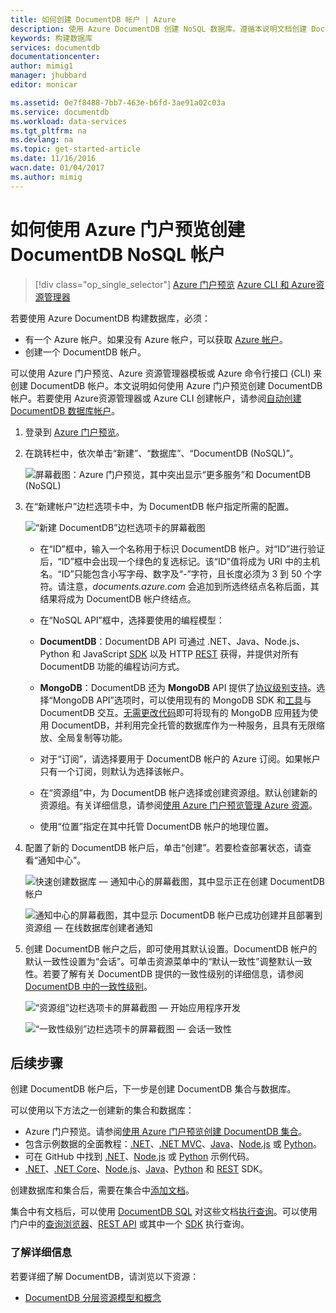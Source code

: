 ```yaml
---
title: 如何创建 DocumentDB 帐户 | Azure
description: 使用 Azure DocumentDB 创建 NoSQL 数据库。遵循本说明文档创建 DocumentDB 帐户，并开始构建运行速度飞快且可全局缩放的 NoSQL 数据库。
keywords: 构建数据库
services: documentdb
documentationcenter: 
author: mimig1
manager: jhubbard
editor: monicar

ms.assetid: 0e7f8488-7bb7-463e-b6fd-3ae91a02c03a
ms.service: documentdb
ms.workload: data-services
ms.tgt_pltfrm: na
ms.devlang: na
ms.topic: get-started-article
ms.date: 11/16/2016
wacn.date: 01/04/2017
ms.author: mimig
---
```


# 如何使用 Azure 门户预览创建 DocumentDB NoSQL 帐户
>[!div class="op_single_selector"]
[Azure 门户预览](./documentdb-create-account.md)
[Azure CLI 和 Azure资源管理器](./documentdb-automation-resource-manager-cli.md)

若要使用 Azure DocumentDB 构建数据库，必须：

- 有一个 Azure 帐户。如果没有 Azure 帐户，可以获取 [Azure 帐户](https://www.azure.cn/pricing/1rmb-trial/)。
- 创建一个 DocumentDB 帐户。

可以使用 Azure 门户预览、Azure 资源管理器模板或 Azure 命令行接口 (CLI) 来创建 DocumentDB 帐户。本文说明如何使用 Azure 门户预览创建 DocumentDB 帐户。若要使用 Azure资源管理器或 Azure CLI 创建帐户，请参阅[自动创建 DocumentDB 数据库帐户](./documentdb-automation-resource-manager-cli.md)。

1. 登录到 [Azure 门户预览](https://portal.azure.cn/)。
2. 在跳转栏中，依次单击“新建”、“数据库”、“DocumentDB (NoSQL)”。

    ![屏幕截图：Azure 门户预览，其中突出显示“更多服务”和 DocumentDB (NoSQL)](./media/documentdb-create-account/create-nosql-db-databases-json-tutorial-1.png)  

3. 在“新建帐户”边栏选项卡中，为 DocumentDB 帐户指定所需的配置。

    ![“新建 DocumentDB”边栏选项卡的屏幕截图](./media/documentdb-create-account/create-nosql-db-databases-json-tutorial-2.png)  

    - 在“ID”框中，输入一个名称用于标识 DocumentDB 帐户。对“ID”进行验证后，“ID”框中会出现一个绿色的复选标记。该“ID”值将成为 URI 中的主机名。“ID”只能包含小写字母、数字及“-”字符，且长度必须为 3 到 50 个字符。请注意，*documents.azure.com* 会追加到所选终结点名称后面，其结果将成为 DocumentDB 帐户终结点。
    - 在“NoSQL API”框中，选择要使用的编程模型：

     - **DocumentDB**：DocumentDB API 可通过 .NET、Java、Node.js、Python 和 JavaScript [SDK](./documentdb-sdk-dotnet.md) 以及 HTTP [REST](https://msdn.microsoft.com/zh-cn/library/azure/dn781481.aspx) 获得，并提供对所有 DocumentDB 功能的编程访问方式。
     - **MongoDB**：DocumentDB 还为 **MongoDB** API 提供了[协议级别支持](./documentdb-protocol-mongodb.md)。选择“MongoDB API”选项时，可以使用现有的 MongoDB SDK 和[工具](./documentdb-mongodb-mongochef.md)与 DocumentDB 交互。[无需更改代码](./documentdb-connect-mongodb-account.md)即可将现有的 MongoDB 应用[转](./documentdb-import-data.md)为使用 DocumentDB，并利用完全托管的数据库作为一种服务，且具有无限缩放、全局复制等功能。
    - 对于“订阅”，请选择要用于 DocumentDB 帐户的 Azure 订阅。如果帐户只有一个订阅，则默认为选择该帐户。
    - 在“资源组”中，为 DocumentDB 帐户选择或创建资源组。默认创建新的资源组。有关详细信息，请参阅[使用 Azure 门户预览管理 Azure 资源](../azure-resource-manager/resource-group-portal.md)。
    - 使用“位置”指定在其中托管 DocumentDB 帐户的地理位置。
4. 配置了新的 DocumentDB 帐户后，单击“创建”。若要检查部署状态，请查看“通知中心”。

    ![快速创建数据库 — 通知中心的屏幕截图，其中显示正在创建 DocumentDB 帐户](./media/documentdb-create-account/create-nosql-db-databases-json-tutorial-4.png)  

    ![通知中心的屏幕截图，其中显示 DocumentDB 帐户已成功创建并且部署到资源组 — 在线数据库创建者通知](./media/documentdb-create-account/create-nosql-db-databases-json-tutorial-5.png)  

5. 创建 DocumentDB 帐户之后，即可使用其默认设置。DocumentDB 帐户的默认一致性设置为“会话”。可单击资源菜单中的“默认一致性”调整默认一致性。若要了解有关 DocumentDB 提供的一致性级别的详细信息，请参阅 [DocumentDB 中的一致性级别](./documentdb-consistency-levels.md)。

    ![“资源组”边栏选项卡的屏幕截图 — 开始应用程序开发](./media/documentdb-create-account/create-nosql-db-databases-json-tutorial-6.png)  

    ![“一致性级别”边栏选项卡的屏幕截图 — 会话一致性](./media/documentdb-create-account/create-nosql-db-databases-json-tutorial-7.png)

[How to: Create a DocumentDB account]: #Howto
[Next steps]: #NextSteps
[documentdb-manage]: ./documentdb-manage.md

## 后续步骤
创建 DocumentDB 帐户后，下一步是创建 DocumentDB 集合与数据库。

可以使用以下方法之一创建新的集合和数据库：

- Azure 门户预览。请参阅[使用 Azure 门户预览创建 DocumentDB 集合](./documentdb-create-collection.md)。
- 包含示例数据的全面教程：[.NET](./documentdb-get-started.md)、[.NET MVC](./documentdb-dotnet-application.md)、[Java](./documentdb-java-application.md)、[Node.js](./documentdb-nodejs-application.md) 或 [Python](./documentdb-python-application.md)。
- 可在 GitHub 中找到 [.NET](./documentdb-dotnet-samples.md#database-examples/)、[Node.js](./documentdb-nodejs-samples.md#database-examples/) 或 [Python](./documentdb-python-samples.md#database-examples/) 示例代码。
- [.NET](./documentdb-sdk-dotnet.md)、[.NET Core](./documentdb-sdk-dotnet-core.md)、[Node.js](./documentdb-sdk-node.md)、[Java](./documentdb-sdk-java.md)、[Python](./documentdb-sdk-python.md) 和 [REST](https://msdn.microsoft.com/zh-cn/library/azure/mt489072.aspx) SDK。

创建数据库和集合后，需要在集合中[添加文档](./documentdb-view-json-document-explorer.md)。

集合中有文档后，可以使用 [DocumentDB SQL](./documentdb-sql-query.md) 对这些文档[执行查询](./documentdb-sql-query.md#executing-sql-queries/)。可以使用门户中的[查询浏览器](./documentdb-query-collections-query-explorer.md)、[REST API](https://msdn.microsoft.com/zh-cn/library/azure/dn781481.aspx) 或其中一个 [SDK](./documentdb-sdk-dotnet.md) 执行查询。

### 了解详细信息
若要详细了解 DocumentDB，请浏览以下资源：

- [DocumentDB 分层资源模型和概念](./documentdb-resources.md)

<!---HONumber=Mooncake_Quality_Review_1230_2016-->
